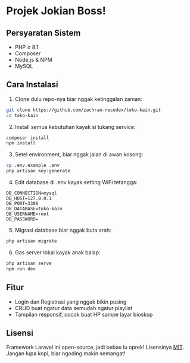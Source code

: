 # Projek Jokian Boss!

## Persyaratan Sistem

-   PHP ≥ 8.1
-   Composer
-   Node.js & NPM
-   MySQL

## Cara Instalasi

1. Clone dulu repo-nya biar nggak ketinggalan zaman:

```bash
git clone https://github.com/zachran-recodex/toko-kain.git
cd toko-kain
```

2. Install semua kebutuhan kayak si tukang service:

```bash
composer install
npm install
```

3. Setel environment, biar nggak jalan di awan kosong:

```bash
cp .env.example .env
php artisan key:generate
```

4. Edit database di .env kayak setting WiFi tetangga:

```
DB_CONNECTION=mysql
DB_HOST=127.0.0.1
DB_PORT=3306
DB_DATABASE=toko-kain
DB_USERNAME=root
DB_PASSWORD=
```

5. Migrasi database biar nggak buta arah:

```bash
php artisan migrate
```

6. Gas server lokal kayak anak balap:

```bash
php artisan serve
npm run dev
```

## Fitur

-   Login dan Registrasi yang nggak bikin pusing
-   CRUD buat ngatur data semudah ngatur playlist
-   Tampilan responsif, cocok buat HP sampe layar bioskop

## Lisensi

Framework Laravel ini open-source, jadi bebas lu oprek! Lisensinya [MIT](https://opensource.org/licenses/MIT). Jangan lupa kopi, biar ngoding makin semangat!
